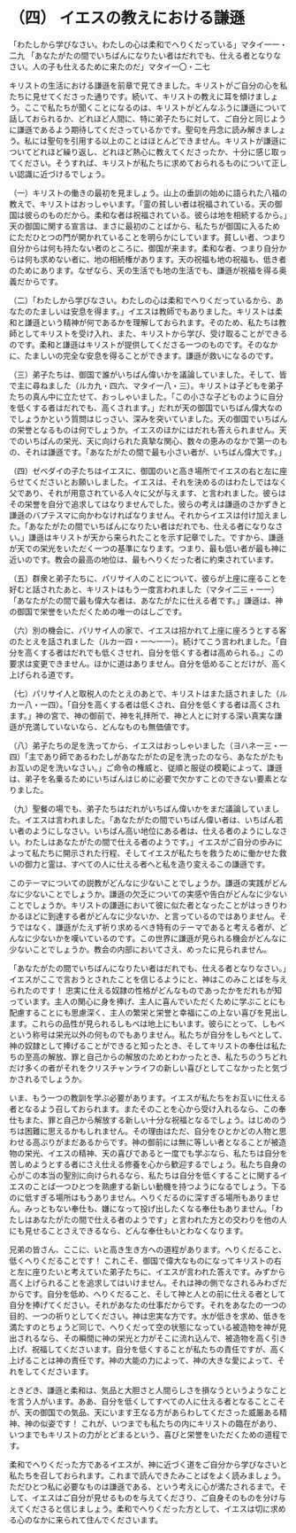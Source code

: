 # （四） イエスの教えにおける謙遜

「わたしから学びなさい。わたしの心は柔和でへりくだっている」マタイ一一・二九
「あなたがたの間でいちばんになりたい者はだれでも、仕える者となりなさい。人の子も仕えるために来たのだ」マタイ一〇・二七

キリストの生活における謙遜を前章で見てきました。キリストがご自分の心を私たちに見せてくださった通りです。続いて、キリストの教えに耳を傾けましょう。ここで私たちが聞くことになるのは、キリストがどんなふうに謙遜について話しておられるか、どれほど人間に、特に弟子たちに対して、ご自分と同じように謙遜であるよう期待してくださっているかです。聖句を丹念に読み解きましょう。私には聖句を引用する以上のことはほとんどできません。キリストが謙遜についてどれほど繰り返し、どれほど熱心に教えてくださったか、十分に感じ取ってください。そうすれば、キリストが私たちに求めておられるものについて正しい認識に近づけるでしょう。

（一）キリストの働きの最初を見ましょう。山上の垂訓の始めに語られた八福の教えで、キリストはおっしゃいます。「霊の貧しい者は祝福されている。天の御国は彼らのものだから。柔和な者は祝福されている。彼らは地を相続するから。」天の御国に関する宣言は、まさに最初のことばから、私たちが御国に入るためにただひとつの門が開かれていることを明らかにしています。貧しい者、つまり自分からは何も持たない者のところに、御国が来ます。柔和な者、つまり自分からは何も求めない者に、地の相続権があります。天の祝福も地の祝福も、低き者のためにあります。なぜなら、天の生活でも地の生活でも、謙遜が祝福を得る奥義だからです。

（二）「わたしから学びなさい。わたしの心は柔和でへりくだっているから、あなたのたましいは安息を得ます。」イエスは教師でもありました。キリストは柔和と謙遜という精神が何であるかを理解しておられます。そのため、私たちは教師としてキリストを受け入れ、また、キリストから学び、受け取ることができるのです。柔和と謙遜はキリストが提供してくださる一つのものです。そのなかに、たましいの完全な安息を得ることができます。謙遜が救いになるのです。

（三）弟子たちは、御国で誰がいちばん偉いかを議論していました。そして、皆で主に尋ねました（ルカ九・四六、マタイ一八・三）。キリストは子どもを弟子たちの真ん中に立たせて、おっしゃいました。「この小さな子どものように自分を低くする者はだれでも、高くされます。」だれが天の御国でいちばん偉大なのでしょうかという質問はじっさい、深みを突いていました。天の御国でいちばんの栄誉となるものは何でしょうか。イエスのほかにはだれも答えられません。天でのいちばんの栄光、天に向けられた真摯な関心、数々の恵みのなかで第一のもの、それは謙遜です。「あなたがたの間で最も小さい者が、いちばん偉大です。」

（四）ゼベダイの子たちはイエスに、御国のいと高き場所でイエスの右と左に座らせてくださいとお願いしました。イエスは、それを決めるのはわたしではなく父であり、それが用意されている人々に父が与えます、と言われました。彼らはその栄誉を自分で追求してはなりませんでした。彼らの考えは謙遜のさかずきと謙遜のバプテスマに向かわなければなりません。それからイエスは付け加えました。「あなたがたの間でいちばんになりたい者はだれでも、仕える者になりなさい。」謙遜はキリストが天から来られたことを示す記章でした。ですから、謙遜が天での栄光をいただく一つの基準になります。つまり、最も低い者が最も神に近いのです。教会の最高の地位は、最もへりくだった者に約束されています。

（五）群衆と弟子たちに、パリサイ人のことについて、彼らが上座に座ることを好むと話されたあと、キリストはもう一度言われました（マタイ二三・一一）「あなたがたの間で最も偉大な者は、あなたがたに仕える者です。」謙遜は、神の御国で栄誉をいただくための唯一のはしごです。

（六）別の機会に、パリサイ人の家で、イエスは招かれて上座に座ろうとする客のたとえを話されました（ルカ一四・一〜一一）。続けてこう言われました。「自分を高くする者はだれでも低くさせれ、自分を低くする者は高められる。」この要求は変更できません。ほかに道はありません。自分を低めることだけが、高く上げられる道です。

（七）パリサイ人と取税人のたとえのあとで、キリストはまた話されました（ルカ一八・一四）。「自分を高くする者は低くされ、自分を低くする者は高くされます。」神の宮で、神の御前で、神を礼拝所で、神と人とに対する深い真実な謙遜が充満していないなら、どんなものも無価値です。

（八）弟子たちの足を洗ってから、イエスはおっしゃいました（ヨハネ一三・一四）「主であり師であるわたしがあなたがたの足を洗ったのなら、あなたがたもお互いの足を洗いなさい。」ご命令の権威と、従順と服従の模範によって、謙遜は、弟子を名乗るためにいちばんはじめに必要で欠かすことのできない要素となりました。

（九）聖餐の場でも、弟子たちはだれがいちばん偉いかをまだ議論していました。イエスは言われました。「あなたがたの間でいちばん偉い者は、いちばん若い者のようにしなさい。いちばん高い地位にある者は、仕える者のようにしなさい。わたしはあなたがたの間で仕える者のようです。」イエスがご自分の歩みによって私たちに開示された行程、そしてイエスが私たちを救うために働かせた救いの御力と霊は、すべての人に仕える者へと私を造り変えるこの謙遜です。

このテーマについての説教がどんなに少ないことでしょうか。謙遜の実践がどんなに少ないことでしょうか。謙遜の欠乏についての実感や告白がどんなに少ないことでしょうか。キリストの謙遜において彼に似た者となったことがはっきりわかるほどに到達する者がどんなに少ないか、と言っているのではありません。そうではなく、謙遜がたえず祈り求めるべき特有のテーマであると考える者が、どんなに少ないかを嘆いているのです。この世界に謙遜が見られる機会がどんなに少ないことでしょうか。教会の内部においてさえ、めったに見られません。

「あなたがたの間でいちばんになりたい者はだれでも、仕える者となりなさい。」イエスがここで言おうとされたことを信じるようにと、神はこのみことばを与えられたのです！ 忠実に仕える奴隷の性格がどんなものであったかをだれもが知っています。主人の関心に身を捧げ、主人に喜んでいただくために学ぶことにも配慮することにも思慮深く、主人の繁栄と栄誉と幸福にこの上ない喜びを見出します。これらの品性が見られるしもべは地上にもいます。彼らにとって、しもべという称号は栄光以外の何ものでもありません。私たちが自分をしもべとして、神の奴隷として捧げることができると知ったとき、そしてキリストの奉仕は私たちの至高の解放、罪と自己からの解放のためとわかったとき、私たちのうちどれだけ多くの者がそれをクリスチャンライフの新しい喜びとしてこなかったと気づかされるでしょうか。

いま、もう一つの教訓を学ぶ必要があります。イエスが私たちをお互いに仕える者となるよう召しておられます。またそのことを心から受け入れるなら、この奉仕もまた、罪と自己から解放する新しい十分な祝福となるでしょう。はじめのうちは困難に思えるかもしれません。その理由はただ、自分をひとかどの人物と思わせる高ぶりがまだあるからです。神の御前には無に等しい者となることが被造物の栄光、イエスの精神、天の喜びであると一度でも学ぶなら、私たちは自分を苦しめようとする者にさえ仕える修養を心から歓迎するでしょう。私たち自身の心がこの本当の聖別に向けられるなら、私たちは自分を低くすることに関するイエスのことば一つひとつを熟慮する新しい動機を持つようになるでしょう。下るのに低すぎる場所はもうありません。へりくだるのに深すぎる場所もありません。みっともない奉仕も、嫌になって投げ出したくなる奉仕もありません。「わたしはあなたがたの間で仕える者のようです」と言われた方との交わりを他の人にも見せることさえできるなら、どんな奉仕もいとわなくなります。

兄弟の皆さん、ここに、いと高き生き方への道程があります。へりくだること、低くへりくだることです！ これこそ、御国で偉大なものになってキリストの右と左に座りたいと考えていた弟子たちに、イエスが言われた答えです。みずから高く上げられることを追求してはいけません。それは神の側でなされるみわざだからです。自分を低め、へりくだること、そして神と人との前に仕える者として自分を捧げてください。それがあなたの仕事だからです。それをあなたの一つの目的、一つの祈りとしてください。神は忠実な方です。水が低きを求め、低きを満たすのとちょうど同じで、へりくだって空の状態になっている被造物を神が見出されるなら、その瞬間に神の栄光と力がそこに流れ込んで、被造物を高く引き上げ、祝福してくださいます。自分を低くすることが私たちの責任ですが、高く上げることは神の責任です。神の大能の力によって、神の大きな愛によって、それをしてくださいます。

ときどき、謙遜と柔和は、気品と大胆さと人間らしさを損なうというようなことを言う人がいます。ああ、自分を低くしてすべての人に仕える者となることこそが、天の御国での気品、天にいます王なる方があらわしてくださった威厳ある精神、神の似姿です！ これが、いつまでも私たちの内にキリストの臨在があり、いつまでもキリストの力がとどまるという、喜びと栄誉をいただくための道程です。

柔和でへりくだった方であるイエスが、神に近づく道をご自分から学びなさいと私たちを召しておられます。これまで読んできたみことばをよく読みましょう。ただひとつ私に必要なものは謙遜である、という考えに心が満たされるまで。そして、イエスはご自分が見せるものを与えてくださり、ご自身そのものを分け与えてくださると信じましょう。柔和でへりくだった方として、イエスは切に求める心のなかに来られて住んでくださいます。
